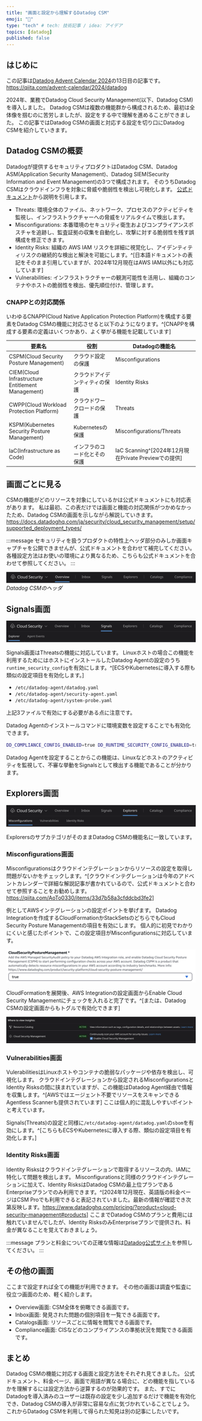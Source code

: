 ```yaml
---
title: "画面と設定から理解するDatadog CSM"
emoji: "🐶"
type: "tech" # tech: 技術記事 / idea: アイデア
topics: [datadog]
published: false
---
```


## はじめに

この記事は[Datadog Advent Calendar 2024](https://qiita.com/advent-calendar/2024/datadog)の13日目の記事です。
https://qiita.com/advent-calendar/2024/datadog

2024年、業務でDatadog Cloud Security Management(以下、Datadog CSM)を導入しました。
Datadog CSMは複数の機能群から構成されるため、最初は全体像を掴むのに苦労しましたが、設定をする中で理解を進めることができました。
この記事ではDatadog CSMの画面と対応する設定を切り口にDatadog CSMを紹介していきます。

## Datadog CSMの概要

Datadogが提供するセキュリティプロダクトはDatadog CSM、Datadog ASM(Application Security Management)、Datadog SIEM(Security Information and Event Management)の3つで構成されます。
そのうちDatadog CSMはクラウドインフラを対象に脅威や脆弱性を検出し可視化します。
[公式ドキュメント](https://docs.datadoghq.com/security/cloud_security_management/)から説明を引用します。

- Threats: 環境全体のファイル、ネットワーク、プロセスのアクティビティを監視し、インフラストラクチャーへの脅威をリアルタイムで検出します。
- Misconfigurations: 本番環境のセキュリティ衛生およびコンプライアンスポスチャを追跡し、監査証拠の収集を自動化し、攻撃に対する脆弱性を残す誤構成を修正できます。
- Identity Risks: 組織の AWS IAM リスクを詳細に視覚化し、アイデンティティリスクの継続的な検出と解決を可能にします。^[日本語ドキュメントの表記をそのまま引用していますが、2024年12月現在はAWS IAM以外にも対応しています]
- Vulnerabilities: インフラストラクチャーの観測可能性を活用し、組織のコンテナやホストの脆弱性を検出、優先順位付け、管理します。

### CNAPPとの対応関係

いわゆるCNAPP(Cloud Native Application Protection Platform)を構成する要素をDatadog CSMの機能に対応させると以下のようになります。^[CNAPPを構成する要素の定義はいくつかあり、よく挙がる機能を記載しています]

要素名|役割|Datadogの機能名
---|---|---
CSPM(Cloud Security Posture Management)|クラウド設定の保護|Misconfigurations
CIEM(Cloud Infrastructure Entitlement Management)|クラウドアイデンティティの保護|Identity Risks
CWPP(Cloud Workload Protection Platform)|クラウドワークロードの保護|Threats
KSPM(Kubernetes Security Posture Management)|Kubernetesの保護|Misconfigurations/Threats
IaC(Infrastructure as Code)|インフラのコード化とその保護|IaC Scanning^[2024年12月現在Private Previewでの提供]

## 画面ごとに見る

CSMの機能がどのリソースを対象にしているかは公式ドキュメントにも対応表があります。
私は最初、この表だけでは画面と機能の対応関係がつかめなかったため、Datadog CSMの画面を示しながら解説していきます。
https://docs.datadoghq.com/ja/security/cloud_security_management/setup/supported_deployment_types/

:::message
セキュリティを扱うプロダクトの特性上ヘッダ部分のみしか画面キャプチャを公開できませんが、公式ドキュメントを合わせて補完してください。
各種設定方法はお使いの環境により異なるため、こちらも公式ドキュメントを合わせて参照してください。
:::

![](/images/datadog_csm_header_01.png)
*Datadog CSMのヘッダ*

## Signals画面

![](/images/datadog_csm_header_02.png)

Signals画面はThreatsの機能に対応しています。
Linuxホストの場合この機能を利用するためにはホストにインストールしたDatadog Agentの設定のうち`runtime_security_config`を有効にします。^[ECSやKubernetesに導入する際も類似の設定項目を有効化します。]

- `/etc/datadog-agent/datadog.yaml`
- `/etc/datadog-agent/security-agent.yaml`
- `/etc/datadog-agent/system-probe.yaml`

上記3ファイルで有効にする必要がある点に注意です。

Datadog Agentのインストールコマンドに環境変数を設定することでも有効化できます。
```sh
DD_COMPLIANCE_CONFIG_ENABLED=true DD_RUNTIME_SECURITY_CONFIG_ENABLED=true DD_API_KEY=<DATADOG_API_KEY> DD_SITE="datadoghq.com" bash -c "$(curl -L https://install.datadoghq.com/scripts/install_script_agent7.sh)"
```

Datadog Agentを設定することからこの機能は、Linuxなどホストのアクティビティを監視して、不審な挙動をSignalsとして検出する機能であることが分かります。

## Explorers画面

![](/images/datadog_csm_header_03.png)

ExplorersのサブカテゴリがそのままDatadog CSMの機能名に一致しています。

### Misconfigurations画面

Misconfigurationsはクラウドインテグレーションからリソースの設定を取得し問題がないかをチェックします。^[クラウドインテグレーションは今年のアドベントカレンダーで詳細な解説記事が書かれているので、公式ドキュメントと合わせて参照することをお勧めします。https://qiita.com/AoTo0330/items/33d7b58a3cfddcbd3fe2]

例としてAWSインテグレーションの設定ポイントを挙げます。
Datadog Integrationを作成するCloudFormationかStackSetsのどちらでもCloud Security Posture Managementの項目を有効にします。
個人的に初見でわかりにくいと感じたポイントで、この設定項目がMisconfigurationsに対応しています。

![](/images/datadog_csm_cfm.png)

CloudFormationを展開後、AWS Integrationの設定画面からEnable Cloud Security Managementにチェックを入れると完了です。^[または、Datadog CSMの設定画面からもトグルで有効化できます]

![](/images/datadog_csm_aws_01.png)

### Vulnerabilities画面

VulerabilitiesはLinuxホストやコンテナの脆弱なパッケージや依存を検出し、可視化します。
クラウドインテグレーションから設定されるMisconfigurationsとIdentity Risksの間に挟まれていますが、この機能はDatadog Agent経由で情報を収集します。^[AWSではエージェント不要でリソースをスキャンできるAgentless Scannerも提供されています]
ここは個人的に混乱しやすいポイントと考えています。

Signals(Threats)の設定と同様に`/etc/datadog-agent/datadog.yaml`の`sbom`を有効にします。^[こちらもECSやKubernetesに導入する際、類似の設定項目を有効化します。]

### Identity Risks画面

Identity Risksはクラウドインテグレーションで取得するリソースの内、IAMに特化して問題を検出します。
Misconfigurationsと同様のクラウドインテグレーションに加えて、Identity RisksはDatadog CSMの最上位プランであるEnterpriseプランでのみ利用できます。^[2024年12月現在、英語版の料金ページはCSM Proでも利用できると表記されていました。最新の情報が確認でき次第反映します。https://www.datadoghq.com/pricing/?product=cloud-security-management#products]
ここまでDatadog CSMのプランと費用には触れていませんでしたが、Identity RisksのみEnterpriseプランで提供され、料金が異なることを覚えておきましょう。

:::message
プランと料金についての正確な情報は[Datadog公式サイト](https://www.datadoghq.com/ja/pricing/)を参照してください。
:::

## その他の画面

ここまで設定すれば全ての機能が利用できます。
その他の画面は調査や監査に役立つ画面のため、軽く紹介します。

- Overview画面: CSM全体を俯瞰できる画面です。
- Inbox画面: 発見された問題の個別項目を一覧できる画面です。
- Catalogs画面: リソースごとに情報を閲覧できる画面です。
- Compliance画面: CISなどのコンプライアンスの準拠状況を閲覧できる画面です。

## まとめ

Datadog CSMの機能に対応する画面と設定方法をそれぞれ見てきました。
公式ドキュメント、料金ページ、画面で用語が異なる場合に、どの機能を指しているかを理解するには設定方法から逆算するのが効果的です。
また、すでにDatadogを導入済みのユーザーは既存の設定を少し追加するだけで機能を有効化でき、Datadog CSMの導入が非常に容易な点に気づかれていることでしょう。
これからDatadog CSMを利用して得られた知見は別の記事にしたいです。
